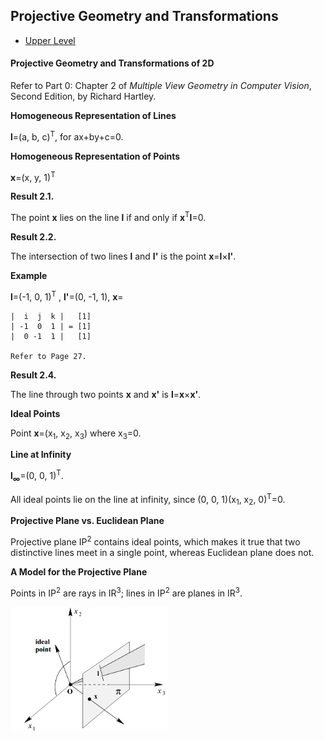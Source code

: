 ## Projective Geometry and Transformations

- [Upper Level](README.md)

#### Projective Geometry and Transformations of 2D

Refer to Part 0: Chapter 2 of *Multiple View Geometry in Computer Vision*, Second Edition, by Richard Hartley.

**Homogeneous Representation of Lines**

**l**=(a, b, c)<sup>T</sup>, for ax+by+c=0.

**Homogeneous Representation of Points**

**x**=(x, y, 1)<sup>T</sup>

**Result 2.1.**

The point **x** lies on the line **l** if and only if **x**<sup>T</sup>**l**=0.

**Result 2.2.**

The intersection of two lines **l** and **l'** is the point **x**=**l**×**l'**.

**Example**

**l**=(-1, 0, 1)<sup>T</sup> , **l'**=(0, -1, 1), **x**=

```
|  i  j  k |   [1]
| -1  0  1 | = [1]
|  0 -1  1 |   [1]

Refer to Page 27.
```

**Result 2.4.**

The line through two points **x** and **x'** is **l**=**x**×**x'**.

**Ideal Points**

Point **x**=(x<sub>1</sub>, x<sub>2</sub>, x<sub>3</sub>) where x<sub>3</sub>=0.

**Line at Infinity**

**l<sub>∞</sub>**=(0, 0, 1)<sup>T</sup>.

All ideal points lie on the line at infinity, since (0, 0, 1)(x<sub>1</sub>, x<sub>2</sub>, 0)<sup>T</sup>=0.

**Projective Plane vs. Euclidean Plane**

Projective plane IP<sup>2</sup> contains ideal points, which makes it true that two distinctive lines meet in a single point, whereas Euclidean plane does not.

**A Model for the Projective Plane**

Points in IP<sup>2</sup> are rays in IR<sup>3</sup>; lines in IP<sup>2</sup> are planes in IR<sup>3</sup>.

<img src="drawings/a_model_of_the_projective_plane.png" width="50%">



